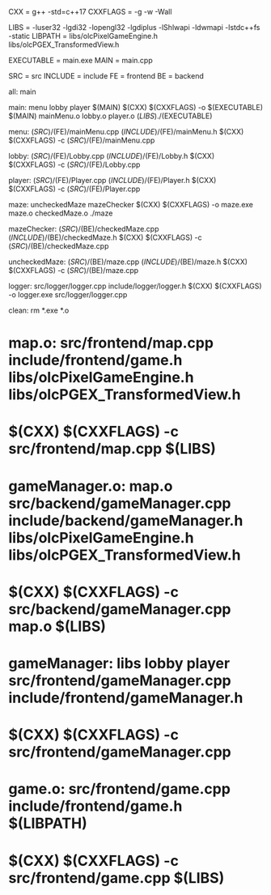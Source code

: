 CXX = g++ -std=c++17
CXXFLAGS = -g -w -Wall

LIBS = -luser32 -lgdi32 -lopengl32 -lgdiplus -lShlwapi -ldwmapi -lstdc++fs -static
LIBPATH = libs/olcPixelGameEngine.h libs/olcPGEX_TransformedView.h

EXECUTABLE = main.exe
MAIN = main.cpp

SRC = src
INCLUDE = include
FE = frontend
BE = backend

all: main

main: menu lobby player $(MAIN)
	$(CXX) $(CXXFLAGS) -o $(EXECUTABLE) $(MAIN) mainMenu.o lobby.o player.o $(LIBS)
	./$(EXECUTABLE)

menu: $(SRC)/$(FE)/mainMenu.cpp $(INCLUDE)/$(FE)/mainMenu.h
	$(CXX) $(CXXFLAGS) -c $(SRC)/$(FE)/mainMenu.cpp

lobby: $(SRC)/$(FE)/Lobby.cpp $(INCLUDE)/$(FE)/Lobby.h
	$(CXX) $(CXXFLAGS) -c $(SRC)/$(FE)/Lobby.cpp

player: $(SRC)/$(FE)/Player.cpp $(INCLUDE)/$(FE)/Player.h
	$(CXX) $(CXXFLAGS) -c $(SRC)/$(FE)/Player.cpp

maze: uncheckedMaze mazeChecker
	$(CXX) $(CXXFLAGS) -o maze.exe maze.o checkedMaze.o
	./maze

mazeChecker: $(SRC)/$(BE)/checkedMaze.cpp $(INCLUDE)/$(BE)/checkedMaze.h
	$(CXX) $(CXXFLAGS) -c $(SRC)/$(BE)/checkedMaze.cpp

uncheckedMaze: $(SRC)/$(BE)/maze.cpp $(INCLUDE)/$(BE)/maze.h
	$(CXX) $(CXXFLAGS) -c $(SRC)/$(BE)/maze.cpp

logger: src/logger/logger.cpp include/logger/logger.h
	$(CXX) $(CXXFLAGS) -o logger.exe src/logger/logger.cpp

clean:
	rm *.exe *.o

# map.o: src/frontend/map.cpp include/frontend/game.h libs/olcPixelGameEngine.h libs/olcPGEX_TransformedView.h
# 	$(CXX) $(CXXFLAGS) -c src/frontend/map.cpp $(LIBS)

# gameManager.o: map.o src/backend/gameManager.cpp include/backend/gameManager.h libs/olcPixelGameEngine.h libs/olcPGEX_TransformedView.h
# 	$(CXX) $(CXXFLAGS) -c src/backend/gameManager.cpp map.o $(LIBS)

# gameManager: libs lobby player src/frontend/gameManager.cpp include/frontend/gameManager.h
# 	$(CXX) $(CXXFLAGS) -c src/frontend/gameManager.cpp

# game.o: src/frontend/game.cpp include/frontend/game.h $(LIBPATH)
# 	$(CXX) $(CXXFLAGS) -c src/frontend/game.cpp $(LIBS)